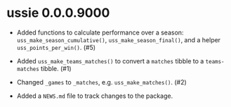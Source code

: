 # ussie 0.0.0.9000

* Added functions to calculate performance over a season: `uss_make_season_cumulative()`, `uss_make_season_final()`, and a helper `uss_points_per_win()`. (#5)

* Added `uss_make_teams_matches()` to convert a `matches` tibble to a `teams-matches` tibble. (#1)

* Changed `_games` to `_matches`, e.g. `uss_make_matches()`. (#2)

* Added a `NEWS.md` file to track changes to the package.
